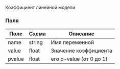 Коэффициент линейной модели
### Поля

| Поле   | Схема  | Описание                |
| ------ | ------ | ----------------------- |
| name   | string | Имя переменной          |
| value  | float  | Значение коэффициента   |
| pvalue | float  | его p-value (от 0 до 1) |
